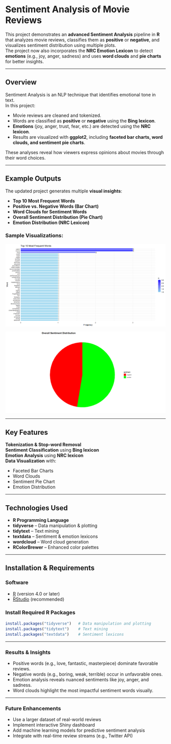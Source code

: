 # Sentiment Analysis of Movie Reviews

This project demonstrates an **advanced Sentiment Analysis** pipeline in **R** that analyzes movie reviews, classifies them as **positive** or **negative**, and visualizes sentiment distribution using multiple plots.  
The project now also incorporates the **NRC Emotion Lexicon** to detect **emotions** (e.g., joy, anger, sadness) and uses **word clouds** and **pie charts** for better insights.

---

## Overview

Sentiment Analysis is an NLP technique that identifies emotional tone in text.  
In this project:  
- Movie reviews are cleaned and tokenized.  
- Words are classified as **positive** or **negative** using the **Bing lexicon**.  
- **Emotions** (joy, anger, trust, fear, etc.) are detected using the **NRC lexicon**.  
- Results are visualized with **ggplot2**, including **faceted bar charts, word clouds, and sentiment pie charts**.

These analyses reveal how viewers express opinions about movies through their word choices.

---

## Example Outputs

The updated project generates multiple **visual insights**:

- **Top 10 Most Frequent Words**  
- **Positive vs. Negative Words (Bar Chart)**  
- **Word Clouds for Sentiment Words**  
- **Overall Sentiment Distribution (Pie Chart)**  
- **Emotion Distribution (NRC Lexicon)**  

### Sample Visualizations:

![Frequent Words](images/top_words.png)

![Pie Chart](images/sentiment_pie.png)

---

## Key Features

**Tokenization & Stop-word Removal**  
**Sentiment Classification** using **Bing lexicon**  
**Emotion Analysis** using **NRC lexicon**  
**Data Visualization** with:
   - Faceted Bar Charts  
   - Word Clouds  
   - Sentiment Pie Chart  
   - Emotion Distribution  

---

## Technologies Used

- **R Programming Language**  
- **tidyverse** – Data manipulation & plotting  
- **tidytext** – Text mining  
- **textdata** – Sentiment & emotion lexicons  
- **wordcloud** – Word cloud generation  
- **RColorBrewer** – Enhanced color palettes  

---

## Installation & Requirements

### Software
- [R](https://cran.r-project.org/) (version 4.0 or later)
- [RStudio](https://posit.co/download/rstudio-desktop/) (recommended)

### Install Required R Packages

```R
install.packages("tidyverse")   # Data manipulation and plotting
install.packages("tidytext")    # Text mining
install.packages("textdata")    # Sentiment lexicons
```

---

### Results & Insights
- Positive words (e.g., love, fantastic, masterpiece) dominate favorable reviews.
- Negative words (e.g., boring, weak, terrible) occur in unfavorable ones.
- Emotion analysis reveals nuanced sentiments like joy, anger, and sadness.
- Word clouds highlight the most impactful sentiment words visually.

---

### Future Enhancements
- Use a larger dataset of real-world reviews
- Implement interactive Shiny dashboard
- Add machine learning models for predictive sentiment analysis
- Integrate with real-time review streams (e.g., Twitter API)


